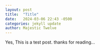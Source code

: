 ```yaml
---
layout: post
title:  "Title"
date:   2024-03-06 22:43 -0500
categories: jekyll update
author: Majestic Twelve
---
```

Yes, This is a test post. thanks for reading...
